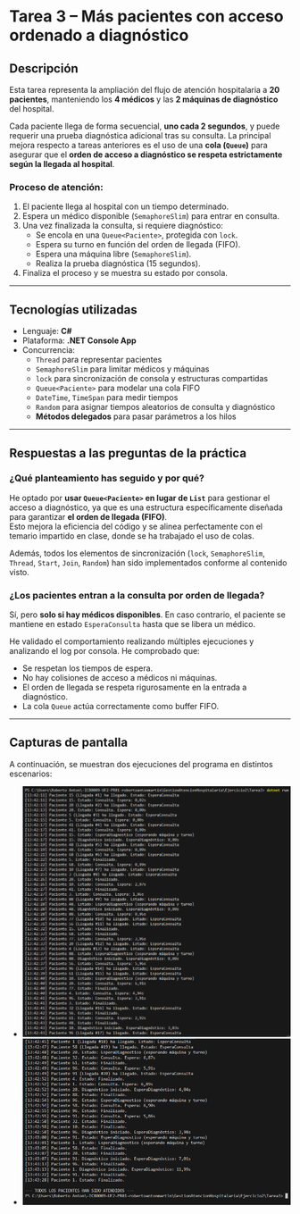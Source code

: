 # Tarea 3 – Más pacientes con acceso ordenado a diagnóstico

## Descripción

Esta tarea representa la ampliación del flujo de atención hospitalaria a **20 pacientes**, manteniendo los **4 médicos** y las **2 máquinas de diagnóstico** del hospital.

Cada paciente llega de forma secuencial, **uno cada 2 segundos**, y puede requerir una prueba diagnóstica adicional tras su consulta. La principal mejora respecto a tareas anteriores es el uso de una **cola (`Queue`)** para asegurar que el **orden de acceso a diagnóstico se respeta estrictamente según la llegada al hospital**.

### Proceso de atención:
1. El paciente llega al hospital con un tiempo determinado.
2. Espera un médico disponible (`SemaphoreSlim`) para entrar en consulta.
3. Una vez finalizada la consulta, si requiere diagnóstico:
   - Se encola en una `Queue<Paciente>`, protegida con `lock`.
   - Espera su turno en función del orden de llegada (FIFO).
   - Espera una máquina libre (`SemaphoreSlim`).
   - Realiza la prueba diagnóstica (15 segundos).
4. Finaliza el proceso y se muestra su estado por consola.

---

## Tecnologías utilizadas

- Lenguaje: **C#**
- Plataforma: **.NET Console App**
- Concurrencia:
  - `Thread` para representar pacientes
  - `SemaphoreSlim` para limitar médicos y máquinas
  - `lock` para sincronización de consola y estructuras compartidas
  - `Queue<Paciente>` para modelar una cola FIFO
  - `DateTime`, `TimeSpan` para medir tiempos
  - `Random` para asignar tiempos aleatorios de consulta y diagnóstico
  - **Métodos delegados** para pasar parámetros a los hilos

---

## Respuestas a las preguntas de la práctica

### ¿Qué planteamiento has seguido y por qué?

He optado por **usar `Queue<Paciente>` en lugar de `List`** para gestionar el acceso a diagnóstico, ya que es una estructura específicamente diseñada para garantizar **el orden de llegada (FIFO)**.  
Esto mejora la eficiencia del código y se alinea perfectamente con el temario impartido en clase, donde se ha trabajado el uso de colas.

Además, todos los elementos de sincronización (`lock`, `SemaphoreSlim`, `Thread`, `Start`, `Join`, `Random`) han sido implementados conforme al contenido visto.

### ¿Los pacientes entran a la consulta por orden de llegada?

Sí, pero **solo si hay médicos disponibles**. En caso contrario, el paciente se mantiene en estado `EsperaConsulta` hasta que se libera un médico.

He validado el comportamiento realizando múltiples ejecuciones y analizando el log por consola. He comprobado que:
- Se respetan los tiempos de espera.
- No hay colisiones de acceso a médicos ni máquinas.
- El orden de llegada se respeta rigurosamente en la entrada a diagnóstico.
- La cola `Queue` actúa correctamente como buffer FIFO.

---

## Capturas de pantalla

A continuación, se muestran dos ejecuciones del programa en distintos escenarios:

- ![Tarea6-1](../../Capturas/Tarea6-1.png)
- ![Tarea6-2](../../Capturas/Tarea6-2.png)
